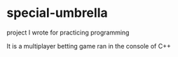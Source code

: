 # special-umbrella
project I wrote for practicing programming

It is a multiplayer betting game ran in the console of C++
